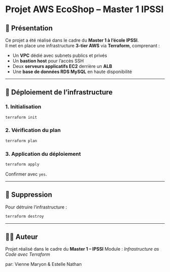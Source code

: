 # Projet AWS EcoShop – Master 1 IPSSI

## 📌 Présentation
Ce projet a été réalisé dans le cadre du **Master 1 à l’école IPSSI**.  
Il met en place une infrastructure **3-tier AWS** via **Terraform**, comprenant :
- Un **VPC** dédié avec subnets publics et privés  
- Un **bastion host** pour l’accès SSH  
- Deux **serveurs applicatifs EC2** derrière un **ALB**  
- Une **base de données RDS MySQL** en haute disponibilité  

---

## 🚀 Déploiement de l’infrastructure

### 1. Initialisation
```bash
terraform init
````

### 2. Vérification du plan

```bash
terraform plan
```

### 3. Application du déploiement

```bash
terraform apply
```

Confirmer avec `yes`.

---

## 🧹 Suppression

Pour détruire l’infrastructure :

```bash
terraform destroy
```

---

## 👨‍🎓 Auteur

Projet réalisé dans le cadre du **Master 1 – IPSSI**
Module : *Infrastructure as Code avec Terraform*

par: Vienne Maryon & Estelle Nathan
